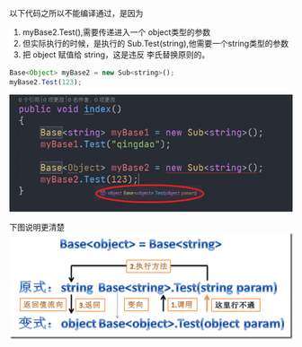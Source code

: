 ﻿以下代码之所以不能编译通过，是因为
1. myBase2.Test(),需要传递进入一个 object类型的参数
2. 但实际执行的时候，是执行的 Sub.Test(string),他需要一个string类型的参数
3. 把 object 赋值给 string，这是违反 李氏替换原则的。

```JavaScript
Base<Object> myBase2 = new Sub<string>();
myBase2.Test(123);
```

![File](_static/file.png)

下图说明更清楚
![Detail](_static/detail.png)